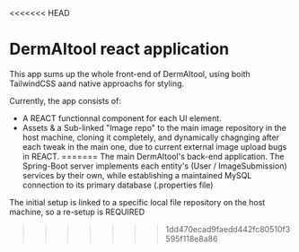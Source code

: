 <<<<<<< HEAD
# DermAItool react application

This app sums up the whole front-end of DermAItool, using boith TailwindCSS aand native approachs for styling.

Currently, the app consists of:

- A REACT functionnal component for each UI element.
- Assets & a Sub-linked "Image repo" to the main image repository in the host machine, cloning it completely, and dynamically chagnging after each tweak in the main one, due to current external image upload bugs in REACT.
=======
The main DermAItool's back-end application.
The Spring-Boot server implements each entity's (User / ImageSubmission) services by their own, while establishing a maintained MySQL connection to its primary database (.properties file)

The initial setup is linked to a specific local file repository on the host machine, so a re-setup is REQUIRED
>>>>>>> 1dd470ecad9faedd442fc80510f3595f118e8a86
